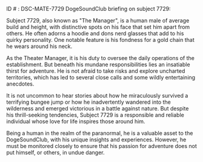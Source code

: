 ID # : DSC-MATE-7729
DogeSoundClub briefing on subject 7729:

Subject 7729, also known as "The Manager", is a human male of average build and height, with distinctive spots on his face that set him apart from others. He often adorns a hoodie and dons nerd glasses that add to his quirky personality. One notable feature is his fondness for a gold chain that he wears around his neck.

As the Theater Manager, it is his duty to oversee the daily operations of the establishment. But beneath his mundane responsibilities lies an insatiable thirst for adventure. He is not afraid to take risks and explore uncharted territories, which has led to several close calls and some wildly entertaining anecdotes.

It is not uncommon to hear stories about how he miraculously survived a terrifying bungee jump or how he inadvertently wandered into the wilderness and emerged victorious in a battle against nature. But despite his thrill-seeking tendencies, Subject 7729 is a responsible and reliable individual whose love for life inspires those around him.

Being a human in the realm of the paranormal, he is a valuable asset to the DogeSoundClub, with his unique insights and experiences. However, he must be monitored closely to ensure that his passion for adventure does not put himself, or others, in undue danger.